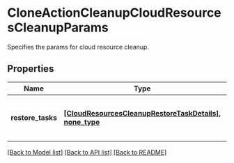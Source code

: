 # CloneActionCleanupCloudResourcesCleanupParams

Specifies the params for cloud resource cleanup.

## Properties
Name | Type | Description | Notes
------------ | ------------- | ------------- | -------------
**restore_tasks** | [**[CloudResourcesCleanupRestoreTaskDetails], none_type**](CloudResourcesCleanupRestoreTaskDetails.md) | Specifies the details of the restore tasks. | [optional] 

[[Back to Model list]](../README.md#documentation-for-models) [[Back to API list]](../README.md#documentation-for-api-endpoints) [[Back to README]](../README.md)


